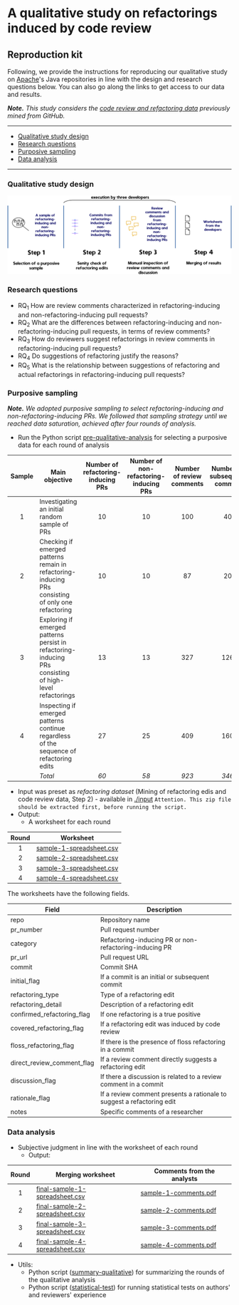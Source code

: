 # A qualitative study on refactorings induced by code review

## Reproduction kit

Following, we provide the instructions for reproducing our qualitative study on [Apache](https://github.com/apache)'s Java repositories in line with the design and research questions below.
You can also go along the links to get access to our data and results.

***Note.** This study considers the [code review and refactoring data](https://github.com/flaviacoelho/thesis-reproduction-kit/tree/master?tab=readme-ov-file#Mining-of-Refactoring-Edits-and-Code-Review-Data) previously mined from GitHub.*

---
  * [Qualitative study design](#Qualitative-study-design)
  * [Research questions](#Research-questions)
  * [Purposive sampling](#Purposive-sampling)
  * [Data analysis](#Data-analysis)
---

### Qualitative study design
![StudyTwoDesign](./images/study_two_design.jpg)

### Research questions
* RQ<sub>1</sub> How are review comments characterized in refactoring-inducing and non-refactoring-inducing pull requests? 
* RQ<sub>2</sub> What are the differences between refactoring-inducing and non-refactoring-inducing pull requests, in terms of review comments? 
* RQ<sub>3</sub> How do reviewers suggest refactorings in review comments in refactoring-inducing pull requests? 
* RQ<sub>4</sub> Do suggestions of refactoring justify the reasons? 
* RQ<sub>5</sub> What is the relationship between suggestions of refactoring and actual
refactorings in refactoring-inducing pull requests? 

### Purposive sampling

***Note.** We adopted purposive sampling to select refactoring-inducing and non-refactoring-inducing PRs. We followed that sampling strategy until we reached data saturation, achieved after four rounds of analysis.*

* Run the Python script [pre-qualitative-analysis](study-two/pre-qualitative-analysis.py) for selecting a purposive data for each round of analysis

| Sample | Main objective | Number of refactoring-inducing PRs | Number of non-refactoring-inducing PRs | Number of review comments | Number of subsequent commits | Number of refactoring edits |               
|:------:|----------------|:----------------------------------:|:--------------------------------------:|:-------------------------:|:------------------------------:|:---------------------------:|
| 1 | Investigating an initial random sample of PRs | 10 | 10 | 100 | 40 | 66 |
| 2 | Checking if emerged patterns remain in refactoring-inducing PRs consisting of only one refactoring | 10 | 10 | 87 | 20 | 10 |
| 3 | Exploring if emerged patterns persist in refactoring-inducing PRs consisting of high-level refactorings | 13 | 13 | 327 | 126 | 208 |
| 4 | Inspecting if emerged patterns continue regardless of the sequence of refactoring edits | 27 | 25 | 409 | 160 | 77 |
|| *Total* | *60* | *58* | *923* | *346* | *361* |
     
  * Input was preset as *refactoring dataset* (Mining of refactoring edis and code review data, Step 2) - available in [./input](study-two/input)
    `Attention. This zip file should be extracted first, before running the script.`
  * Output: 
      * A worksheet for each round 
   
| Round | Worksheet                                                                      |                  
|:-----:|--------------------------------------------------------------------------------|
| 1     | [sample-1-spreadsheet.csv](study-two/output/sample1/sample_1_spreadsheet.csv)  | 
| 2     | [sample-2-spreadsheet.csv](study-two/output/sample2/sample_2_spreadsheet.csv)  | 
| 3     | [sample-3-spreadsheet.csv](study-two/output/sample3/sample_3_spreadsheet.csv)  | 
| 4     | [sample-4-spreadsheet.csv](study-two/output/sample4/sample_4_spreadsheet.csv)  | 

The worksheets have the following fields.
 
| Field                      | Description                                                            |
|----------------------------|------------------------------------------------------------------------|
| repo                       | Repository name                                                        |
| pr_number                  | Pull request number                                                    |
| category                   | Refactoring-inducing PR or non-refactoring-inducing PR                 |
| pr_url                     | Pull request URL                                                       |
| commit                     | Commit SHA                                                             |
| initial_flag               | If a commit is an initial or subsequent commit                         |
| refactoring_type           | Type of a refactoring edit                                             |
| refactoring_detail         | Description of a refactoring edit                                      |
| confirmed_refactoring_flag | If one refactoring is a true positive                                  |
| covered_refactoring_flag   | If a refactoring edit was induced by code review                       |
| floss_refactoring_flag     | If there is the presence of floss refactoring in a commit              |
| direct_review_comment_flag | If a review comment directly suggests a refactoring edit               |
| discussion_flag            | If there a discussion is related to a review comment in a commit       |
| rationale_flag             | If a review comment presents a rationale to suggest a refactoring edit |
| notes                      | Specific comments of a researcher                                      |
    
### Data analysis
* Subjective judgment in line with the worksheet of each round  
  * Output:
  
| Round | Merging worksheet                           | Comments from the analysts                   |
|:-----:|--------------------------------------------------------------------------------------------|---------------------------------------------------------------------------------------|
| 1     | [final-sample-1-spreadsheet.csv](study-two/output/sample1/final_sample_1_spreadsheet.csv)  | [sample-1-comments.pdf](study-two/output/sample1/sample_1_comments.pdf)  |
| 2     | [final-sample-2-spreadsheet.csv](study-two/output/sample2/final_sample_2_spreadsheet.csv)  | [sample-2-comments.pdf](study-two/output/sample2/sample_2_comments.pdf)  |
| 3     | [final-sample-3-spreadsheet.csv](study-two/output/sample3/final_sample_3_spreadsheet.csv)  | [sample-3-comments.pdf](study-two/output/sample3/sample_3_comments.pdf)  |
| 4     | [final-sample-4-spreadsheet.csv](study-two/output/sample4/final_sample_4_spreadsheet.csv)  | [sample-4-comments.pdf](study-two/output/sample4/sample_4_comments.pdf)  |

* Utils:
  * Python script ([summary-qualitative](study-two/output/summary_qualitative.py)) for summarizing the rounds of the qualitative analysis
  * Python script ([statistical-test](study-two/output/statistical_test.py)) for running statistical tests on authors' and reviewers' experience 

